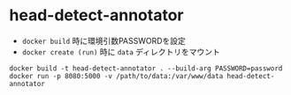 # head-detect-annotator

- `docker build` 時に環境引数PASSWORDを設定
- `docker create (run)` 時に `data` ディレクトリをマウント

```
docker build -t head-detect-annotator . --build-arg PASSWORD=password
docker run -p 8080:5000 -v /path/to/data:/var/www/data head-detect-annotator
```